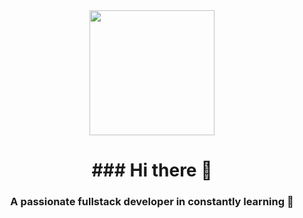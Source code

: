<div id="header" align="center">
   <img src="https://media.giphy.com/media/v1.Y2lkPTc5MGI3NjExZWV1d3dvNTJrNGMxM3J0ZzlpN3JzamJxaGI0bGtwOWxoMXRkbGt6bSZlcD12MV9pbnRlcm5hbF9naWZfYnlfaWQmY3Q9Zw/9PhdJO4CMfyfXDCnko/giphy.gif" width="200"/>
  <h1 align="center"> ### Hi there 👋 </h1>
  <h3 align="center">A passionate fullstack developer in constantly learning 🌱 </h3>
</div>


